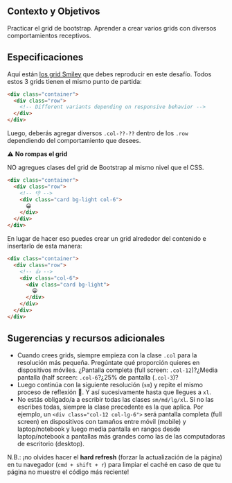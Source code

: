 ## Contexto y Objetivos

Practicar el grid de bootstrap. Aprender a crear varios grids con diversos comportamientos receptivos.

## Especificaciones

Aquí están [los grid Smiley](http://lewagon.github.io/bootstrap-challenges/01-New-Bootstrap-grid/) que debes reproducir en este desafío. Todos estos 3 grids tienen el mismo punto de partida:

```html
<div class="container">
  <div class="row">
    <!-- Different variants depending on responsive behavior -->
  </div>
</div>
```

Luego, deberás agregar diversos `.col-??-??` dentro de los `.row` dependiendo del comportamiento que desees.

⚠️ **No rompas el grid**

NO agregues clases del grid de Bootstrap al mismo nivel que el CSS.

```html
<div class="container">
  <div class="row">
    <!-- 👎 -->
    <div class="card bg-light col-6">
      😀
    </div>
  </div>
</div>
```

En lugar de hacer eso puedes crear un grid alrededor del contenido e insertarlo de esta manera:


```html
<div class="container">
  <div class="row">
    <!-- 👍 -->
    <div class="col-6">
      <div class="card bg-light">
        😀
      </div>
    </div>
  </div>
</div>
```

## Sugerencias y recursos adicionales

- Cuando crees grids, siempre empieza con la clase `.col` para la resolución más pequeña. Pregúntate qué proporción quieres en dispositivos móviles. ¿Pantalla completa (full screen: `.col-12`)?¿Media pantalla (half screen: `.col-6`?¿25% de pantalla (`.col-3`)?
- Luego continúa con la siguiente resolución (`sm`) y repite el mismo proceso de reflexión 🤔. Y así sucesivamente hasta que llegues a `xl`.
- No estás obligado/a a escribir todas las clases  `sm/md/lg/xl`. Si no las escribes todas, siempre la clase precedente es la que aplica. Por ejemplo, un `<div class="col-12 col-lg-6">` será pantalla completa (full screen) en dispositivos con tamaños entre móvil (mobile) y laptop/notebook y luego media pantalla en rangos desde laptop/notebook a pantallas más grandes como las de las computadoras de escritorio (desktop).

N.B.: ¡no olvides hacer el **hard refresh** (forzar la actualización de la página) en tu navegador (`cmd + shift + r`) para limpiar el caché en caso de que tu página no muestre el código más reciente!
